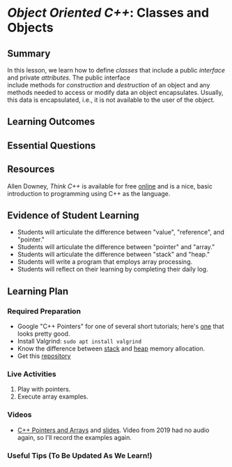 <!--
This "lecture" or "lesson" template is adapted from the one provided here:
 http://www.buffalo.edu/ubcei/enhance/teaching/lesson-planning.html
Although the page produced from this is learner-facing, some of the
lesson plan structure
-->

# *Object Oriented C++*: Classes and Objects                

## Summary

<!--
Short description of the lesson.
-->

In this lesson, we learn how to define *classes* that include
a public *interface* and private *attributes*.  The public interface  
include methods for *construction* and *destruction* of an
object and any methods needed to access or modify data an object
encapsulates.  Usually, this data is encapsulated, i.e., it is
not available to the user of the object.  

<!--
********* STAGE 1 - DESIRED RESULTS ********************************************
-->

## Learning Outcomes

<!--
      What course goals or outcomes will this lesson address?
-->



## Essential Questions

<!--
      What question(s) will your students be able to answer by the end of
      instruction?
-->

## Resources

<!--
      What resources can be made available to your student to support their
      active learning?
      What formats are best suited to complement your course material?
-->

Allen Downey, *Think C++* is available for
free [online](http://greenteapress.com/thinkcpp/thinkCScpp.pdf) and is a nice,
basic introduction to programming using C++ as the language.





<!--
********* STAGE 2 - ASSESSMENT EVIDENCE ****************************************
-->

##  Evidence of Student Learning

<!--
      How will you assess students’ prior knowledge?
      What criteria will be used to assess student performance?
      What evidence will be collected to demonstrate achievement?
      How will students reflect and self-assess their learning?
-->

  - Students will articulate the difference between "value", "reference",
    and "pointer."
  - Students will articulate the difference between "pointer" and "array."
  - Students will articulate the difference between "stack" and "heap."
  - Students will write a program that employs array processing.
  - Students will reflect on their learning by completing their daily log.

<!--
********* STAGE 3 - LEARNING PLAN ****************************************
-->


## Learning Plan

<!--
List the steps in chronological order to create a timeline of what
will occur in your lesson.

Consider how each of the components below will be included in your
lesson if applicable:

   - Anticipatory Sets/Hooks
       * How will you introduce the material and capture their attention?
   - Teacher Modeling
       * What instructional content and techniques will be incorporated
         into this lesson?
   - Guided Practice
       * How will you scaffold information for your students?
       * How will collaborative learning be used?
   - Learning Activities
       * How will students actively engage with the material?
       * How will students work towards achievement of the learning outcomes?
   - Independent Practice
       * How will students show evidence of learning?
   - Reflection
       * What have you learned about your teaching and content covered in this unit?
       * What changes or adjustments could you make?
       * What were the strongest features of your unit?
       * What are your overall reflections in the course to this point?
   - Conclusion and Preview
       * What should students take away from this lesson?
       * What will happen next? Why?
-->

### Required Preparation

  - Google "C++ Pointers" for one of several short tutorials;
    here's [one](https://gist.github.com/ericandrewlewis/720c374c29bbafadedc9)
    that looks pretty good.  
  - Install Valgrind: `sudo apt install valgrind`
  - Know the difference
    between [stack](https://www.geeksforgeeks.org/stack-vs-heap-memory-allocation/)
    and [heap](https://www.geeksforgeeks.org/stack-vs-heap-memory-allocation/) memory allocation.
  - Get this [repository](https://github.com/me701/cpp_pointers_and_arrays)

### Live Activities

  1. Play with pointers.
  2. Execute array examples.

### Videos

- [C++ Pointers and Arrays](tbd)
  and [slides](https://github.com/robertsj/me701/blob/f2019/lectures/PointersArraysAndMemoryManagement.ipynb).
  Video from 2019 had no audio again, so I'll record the examples again.



### Useful Tips (To Be Updated As We Learn!)


<!--  

NOTES  




-->
